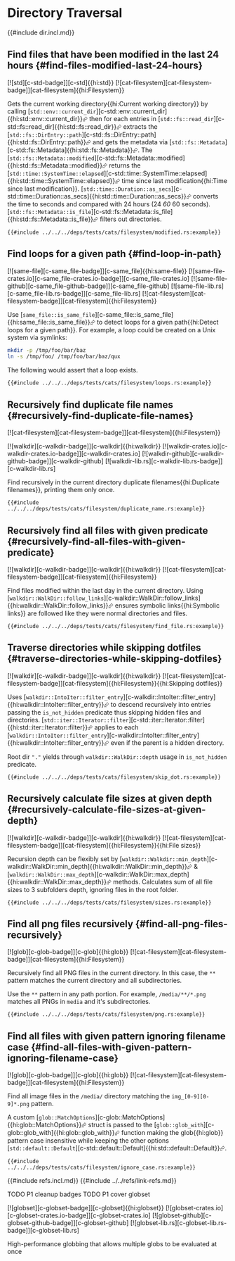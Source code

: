# Directory Traversal

{{#include dir.incl.md}}

## Find files that have been modified in the last 24 hours {#find-files-modified-last-24-hours}

[![std][c-std-badge]][c-std]{{hi:std}} [![cat-filesystem][cat-filesystem-badge]][cat-filesystem]{{hi:Filesystem}}

Gets the current working directory{{hi:Current working directory}} by calling [`std::env::current_dir`][c-std::env::current_dir]{{hi:std::env::current_dir}}⮳ then for each entries in [`std::fs::read_dir`][c-std::fs::read_dir]{{hi:std::fs::read_dir}}⮳ extracts the
[`std::fs::DirEntry::path`][c-std::fs::DirEntry::path]{{hi:std::fs::DirEntry::path}}⮳ and gets the metadata via [`std::fs::Metadata`][c-std::fs::Metadata]{{hi:std::fs::Metadata}}⮳. The
[`std::fs::Metadata::modified`][c-std::fs::Metadata::modified]{{hi:std::fs::Metadata::modified}}⮳ returns the [`std::time::SystemTime::elapsed`][c-std::time::SystemTime::elapsed]{{hi:std::time::SystemTime::elapsed}}⮳ time since last modification{{hi:Time since last modification}}. [`std::time::Duration::as_secs`][c-std::time::Duration::as_secs]{{hi:std::time::Duration::as_secs}}⮳ converts the time to seconds and compared with 24 hours (24 *60* 60 seconds). [`std::fs::Metadata::is_file`][c-std::fs::Metadata::is_file]{{hi:std::fs::Metadata::is_file}}⮳ filters out directories.

```rust,editable
{{#include ../../../deps/tests/cats/filesystem/modified.rs:example}}
```

## Find loops for a given path {#find-loop-in-path}

[![same-file][c-same_file-badge]][c-same_file]{{hi:same-file}}
[![same-file-crates.io][c-same_file-crates.io-badge]][c-same_file-crates.io]
[![same-file-github][c-same_file-github-badge]][c-same_file-github]
[![same-file-lib.rs][c-same_file-lib.rs-badge]][c-same_file-lib.rs]
[![cat-filesystem][cat-filesystem-badge]][cat-filesystem]{{hi:Filesystem}}

Use [`same_file::is_same_file`][c-same_file::is_same_file]{{hi:same_file::is_same_file}}⮳ to detect loops for a given path{{hi:Detect loops for a given path}}. For example, a loop could be created on a Unix system via symlinks:

```bash
mkdir -p /tmp/foo/bar/baz
ln -s /tmp/foo/ /tmp/foo/bar/baz/qux
```

The following would assert that a loop exists.

```rust,editable
{{#include ../../../deps/tests/cats/filesystem/loops.rs:example}}
```

## Recursively find duplicate file names {#recursively-find-duplicate-file-names}

[![cat-filesystem][cat-filesystem-badge]][cat-filesystem]{{hi:Filesystem}}

[![walkdir][c-walkdir-badge]][c-walkdir]{{hi:walkdir}}
[![walkdir-crates.io][c-walkdir-crates.io-badge]][c-walkdir-crates.io]
[![walkdir-github][c-walkdir-github-badge]][c-walkdir-github]
[![walkdir-lib.rs][c-walkdir-lib.rs-badge]][c-walkdir-lib.rs]

Find recursively in the current directory duplicate filenames{{hi:Duplicate filenames}}, printing them only once.

```rust,editable
{{#include ../../../deps/tests/cats/filesystem/duplicate_name.rs:example}}
```

## Recursively find all files with given predicate {#recursively-find-all-files-with-given-predicate}

[![walkdir][c-walkdir-badge]][c-walkdir]{{hi:walkdir}}  [![cat-filesystem][cat-filesystem-badge]][cat-filesystem]{{hi:Filesystem}}

Find files modified within the last day in the current directory. Using [`walkdir::WalkDir::follow_links`][c-walkdir::WalkDir::follow_links]{{hi:walkdir::WalkDir::follow_links}}⮳ ensures symbolic links{{hi:Symbolic links}} are followed like they were normal directories and files.

```rust,editable
{{#include ../../../deps/tests/cats/filesystem/find_file.rs:example}}
```

## Traverse directories while skipping dotfiles {#traverse-directories-while-skipping-dotfiles}

[![walkdir][c-walkdir-badge]][c-walkdir]{{hi:walkdir}}  [![cat-filesystem][cat-filesystem-badge]][cat-filesystem]{{hi:Filesystem}}{{hi:Skipping dotfiles}}

Uses [`walkdir::IntoIter::filter_entry`][c-walkdir::IntoIter::filter_entry]{{hi:walkdir::IntoIter::filter_entry}}⮳ to descend recursively into entries passing the `is_not_hidden` predicate thus skipping hidden files and directories. [`std::iter::Iterator::filter`][c-std::iter::Iterator::filter]{{hi:std::iter::Iterator::filter}}⮳ applies to each [`walkdir::IntoIter::filter_entry`][c-walkdir::IntoIter::filter_entry]{{hi:walkdir::IntoIter::filter_entry}}⮳ even if the parent is a hidden directory.

Root dir `"."` yields through `walkdir::WalkDir::depth` usage in `is_not_hidden` predicate.

```rust,editable
{{#include ../../../deps/tests/cats/filesystem/skip_dot.rs:example}}
```

## Recursively calculate file sizes at given depth {#recursively-calculate-file-sizes-at-given-depth}

[![walkdir][c-walkdir-badge]][c-walkdir]{{hi:walkdir}}  [![cat-filesystem][cat-filesystem-badge]][cat-filesystem]{{hi:Filesystem}}{{hi:File sizes}}

Recursion depth can be flexibly set by [`walkdir::Walkdir::min_depth`][c-walkdir::WalkDir::min_depth]{{hi:walkdir::WalkDir::min_depth}}⮳ & [`walkdir::WalkDir::max_depth`][c-walkdir::WalkDir::max_depth]{{hi:walkdir::WalkDir::max_depth}}⮳ methods. Calculates sum of all file sizes to 3 subfolders depth, ignoring files in the root folder.

```rust,editable
{{#include ../../../deps/tests/cats/filesystem/sizes.rs:example}}
```

## Find all png files recursively {#find-all-png-files-recursively}

[![glob][c-glob-badge]][c-glob]{{hi:glob}}  [![cat-filesystem][cat-filesystem-badge]][cat-filesystem]{{hi:Filesystem}}

Recursively find all PNG files in the current directory. In this case, the `**` pattern matches the current directory and all subdirectories.

Use the `**` pattern in any path portion. For example, `/media/**/*.png` matches all PNGs in `media` and it's subdirectories.

```rust,editable
{{#include ../../../deps/tests/cats/filesystem/png.rs:example}}
```

## Find all files with given pattern ignoring filename case {#find-all-files-with-given-pattern-ignoring-filename-case}

[![glob][c-glob-badge]][c-glob]{{hi:glob}}  [![cat-filesystem][cat-filesystem-badge]][cat-filesystem]{{hi:Filesystem}}

Find all image files in the `/media/` directory matching the `img_[0-9][0-9]*.png` pattern.

A custom [`glob::MatchOptions`][c-glob::MatchOptions]{{hi:glob::MatchOptions}}⮳ struct is passed to the [`glob::glob_with`][c-glob::glob_with]{{hi:glob::glob_with}}⮳ function making the glob{{hi:glob}} pattern case insensitive while keeping the other options [`std::default::Default`][c-std::default::Default]{{hi:std::default::Default}}⮳.

```rust,editable
{{#include ../../../deps/tests/cats/filesystem/ignore_case.rs:example}}
```

{{#include refs.incl.md}}
{{#include ../../refs/link-refs.md}}

<div class="hidden">
TODO P1 cleanup badges
TODO P1 cover globset

[![globset][c-globset-badge]][c-globset]{{hi:globset}}
[![globset-crates.io][c-globset-crates.io-badge]][c-globset-crates.io]
[![globset-github][c-globset-github-badge]][c-globset-github]
[![globset-lib.rs][c-globset-lib.rs-badge]][c-globset-lib.rs]

High-performance globbing that allows multiple globs to be evaluated at once

</div>
